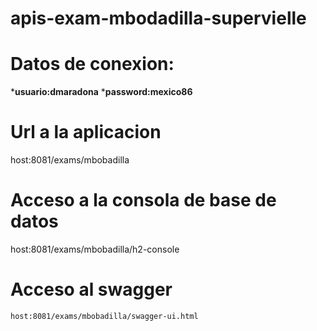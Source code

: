 # apis-exam-mbodadilla-supervielle
# Datos de conexion:
 ***usuario:dmaradona**
  ***password:mexico86**

# Url a la aplicacion
host:8081/exams/mbobadilla
 
# Acceso a la consola de base de datos
  host:8081/exams/mbobadilla/h2-console
    
# Acceso al swagger
    host:8081/exams/mbobadilla/swagger-ui.html
